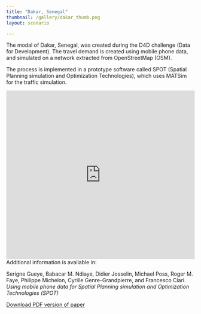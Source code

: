 ```yaml
---
title: "Dakar, Senegal"
thumbnail: /gallery/dakar_thumb.png
layout: scenario

---
```


The modal of Dakar, Senegal, was created during the D4D challenge (Data for Development).
The travel demand is created using mobile phone data, and simulated on a network extracted from OpenStreetMap (OSM).

The process is implemented in a prototype software called SPOT (Spatial Planning simulation
and Optimization Technologies), which uses MATSim for the traffic simulation.

<iframe src="https://player.vimeo.com/video/400607681" width="100%" height="450" frameborder="0" allow="autoplay; fullscreen" allowfullscreen></iframe>

<br />
Additional information is available in:

Serigne Gueye, Babacar M. Ndiaye, Didier Josselin, Michael Poss, Roger M. Faye, Philippe Michelon, Cyrille Genre-Grandpierre, and Francesco Ciari.
*Using mobile phone data for Spatial Planning simulation and Optimization Technologies (SPOT)*

[Download PDF version of paper](/gallery/dakar_SPOT_D4D_Report.pdf)